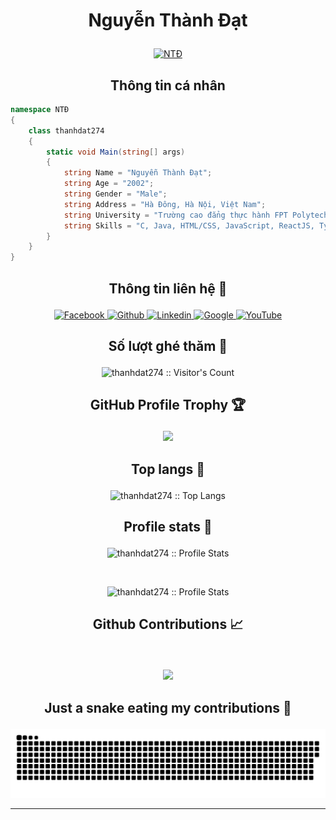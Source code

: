 # <p align="center">Nguyễn Thành Đạt</p>

<p align="center">
	<a href="https://github.com/thanhdat274">
	<img src="https://avatars.githubusercontent.com/u/77159701?v=4" width = "200" alt="NTĐ">
	</a>
</p>

<h2 align="center">Thông tin cá nhân</h2>

```C#
namespace NTĐ
{
    class thanhdat274
    {
        static void Main(string[] args)
        {
            string Name = "Nguyễn Thành Đạt";
            string Age = "2002";
            string Gender = "Male";
            string Address = "Hà Đông, Hà Nội, Việt Nam";
            string University = "Trường cao đẳng thực hành FPT Polytechnic Hà Nội";
            string Skills = "C, Java, HTML/CSS, JavaScript, ReactJS, TypeScript, NodeJS";
        }
    }
}
```

## <p align="center">Thông tin liên hệ 🌹</p>

<p align="center">
  <a href="https://www.facebook.com/nguyenthanhdat2704">
    <img src="https://www.vectorlogo.zone/logos/facebook/facebook-official.svg" alt="Facebook" height="30" width="30">
  </a>
	
  <a href="https://github.com/thanhdat274">
    <img src="https://www.vectorlogo.zone/logos/github/github-tile.svg" alt="Github" height="30" width="30">
  </a>
  
  <a href="https://www.linkedin.com/in/nguy%E1%BB%85n-th%C3%A0nh-%C4%91%E1%BA%A1t-249396233/">
    <img src="https://www.vectorlogo.zone/logos/linkedin/linkedin-icon.svg" alt="Linkedin" height="30" width="30">
  </a>
  
  <a href="mailto:nguyenthanhdat27042002@gmail.com">
    <img src="https://www.vectorlogo.zone/logos/google/google-icon.svg" alt="Google" height="30" width="30">
  </a>
	
  <a href="https://www.youtube.com/c/NguyễnThànhĐạt27">
    <img src="https://www.vectorlogo.zone/logos/youtube/youtube-icon.svg" alt="YouTube" height="30" width="30">
  </a>
</p>

## <p align="center">Số lượt ghé thăm :eyes:</p>

<p align="center"><img src="https://profile-counter.glitch.me/{thanhdat274}/count.svg" alt="thanhdat274 :: Visitor's Count" /></p>

## <p align="center">GitHub Profile Trophy 🏆</p>

<p align='center'>
<img src="https://github-trophies.vercel.app/?username=thanhdat274&theme=tokyonight&no-frame=false&no-bg=false&margin-w=4">
</p>

## <p align="center">Top langs :tongue:</p>

<p align="center"><img src="https://github-readme-stats.vercel.app/api/top-langs/?username=thanhdat274&theme=radical&hide_border=false&include_all_commits=false&count_private=false&layout=compact" alt="thanhdat274 :: Top Langs" /></p>

## <p align="center">Profile stats :musical_keyboard:</p>

<p align="center"><img src="https://github-readme-stats.vercel.app/api?username=thanhdat274&theme=radical&hide_border=false&include_all_commits=false&count_private=false" alt="thanhdat274 :: Profile Stats" /></p> <br>
<p align="center"><img src="https://github-readme-streak-stats.herokuapp.com/?user=thanhdat274&theme=radical&hide_border=false" alt="thanhdat274 :: Profile Stats" /></p>

## <p align="center">Github Contributions 📈</p>
<br>
<p align='center'>
<img src="https://activity-graph.herokuapp.com/graph?username=thanhdat274&theme=react-dark&hide_border=true">
<p>
	
	
## <p align="center">Just a snake eating my contributions 🐍</p>
<p align='center'>
<img src="https://github.com/thanhdat274/thanhdat274/blob/main/github-contribution-grid-snake.svg">
</p>

<hr>
<br>
